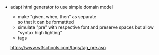 
- adapt html generator to use simple domain model
  - make "given, when, then" as separate <div/> so that it can be formattted
  - simulate "pre" with respective font and preserve spaces but allow "syntax high lighting"
  - tags


  https://www.w3schools.com/tags/tag_pre.asp

